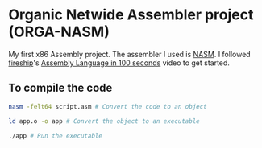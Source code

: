 # Organic Netwide Assembler project (ORGA-NASM)

My first x86 Assembly project. The assembler I used is [NASM](https://www.nasm.us/).
I followed [fireship](https://github.com/fireship-io)'s [Assembly Language in 100 seconds](https://www.youtube.com/watch?v=4gwYkEK0gOk) video to get started.

## To compile the code

```sh
nasm -felt64 script.asm # Convert the code to an object
```

```sh
ld app.o -o app # Convert the object to an executable
```

```sh
./app # Run the executable
```
